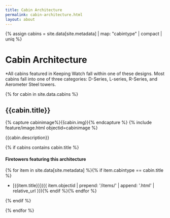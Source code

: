 ```yaml
---
title: Cabin Architecture
permalink: cabin-architecture.html
layout: about
---
```

{% assign cabins = site.data[site.metadata] | map: "cabintype" | compact | uniq %}


# Cabin Architecture

*All cabins featured in Keeping Watch fall within one of these designs. Most cabins fall into one of three categories: D-Series, L-series, R-Series, and Aerometer Steel towers. 

{% for cabin in site.data.cabins %}

## {{cabin.title}} 

{% capture cabinimage%}{{cabin.img}}{% endcapture %}
{% include feature/image.html objectid=cabinimage %}

{{cabin.description}} 

{% if cabins contains cabin.title %}
#### Firetowers featuring this architecture

{% for item in site.data[site.metadata] %}{% if item.cabintype == cabin.title %}
- [{{item.title}}]({{ item.objectid | prepend: '/items/' | append: '.html' | relative_url }}){% endif %}{% endfor %}

{% endif %}
 
{% endfor %}





